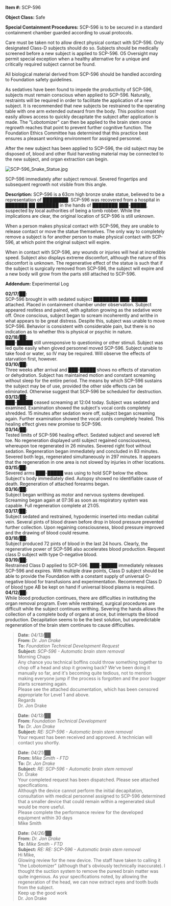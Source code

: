**Item #:** SCP-596

**Object Class:** Safe

**Special Containment Procedures:** SCP-596 is to be secured in a standard containment chamber guarded according to usual protocols.

Care must be taken not to allow direct physical contact with SCP-596. Only designated Class-D subjects should do so. Subjects should be medically screened before a new subject is applied to SCP-596. O5 Oversight may permit special exception when a healthy alternative for a unique and critically required subject cannot be found.

All biological material derived from SCP-596 should be handled according to Foundation safety guidelines.

As sedatives have been found to impede the productivity of SCP-596, subjects must remain conscious when applied to SCP-596. Naturally, restraints will be required in order to facilitate the application of a new subject. It is recommended that new subjects be restrained to the operating table with one arm extended outward from the body. This position most easily allows access to quickly decapitate the subject after application is made. The "Lobotomizer" can then be applied to the brain stem once regrowth reaches that point to prevent further cognitive function. The Foundation Ethics Committee has determined that this practice best ensures a pleasant working environment for assigned personnel.

After the new subject has been applied to SCP-596, the old subject may be disposed of, blood and other fluid harvesting material may be connected to the new subject, and organ extraction can begin.

![SCP-596_Snake_Statue.jpg](http://scp-wiki.wdfiles.com/local--files/scp-596/SCP-596_Snake_Statue.jpg)

SCP-596 immediately after subject removal. Severed fingertips and subsequent regrowth not visible from this angle.

**Description:** SCP-596 is a 63cm high bronze snake statue, believed to be a representation of ████████. SCP-596 was recovered from a hospital in ███████ ██ ███████ in the hands of ████████ ███-█████, suspected by local authorities of being a tomb robber. While the implications are clear, the original location of SCP-596 is still unknown.

When a person makes physical contact with SCP-596, they are unable to release contact or move the statue themselves. The only way to completely remove a subject is for another person to make physical contact with SCP-596, at which point the original subject will expire.

When in contact with SCP-596, any wounds or injuries will heal at incredible speed. Subject also displays extreme discomfort, although the nature of this discomfort is unknown. The regenerative effect of the statue is such that if the subject is surgically removed from SCP-596, the subject will expire and a new body will grow from the parts still attached to SCP-596.

**Addendum:** Experimental Log

**02/17/██:**  
SCP-596 brought in with sedated subject ████████ ███-█████ attached. Placed in containment chamber under observation. Subject appeared restless and pained, with agitation growing as the sedative wore off. Once conscious, subject began to scream incoherently and writhe in what appears to be great distress. Despite this, subject was unable to move SCP-596. Behavior is consistent with considerable pain, but there is no indication as to whether this is physical or psychic in nature.  
**02/18/██:**  
███-█████ still unresponsive to questioning or other stimuli. Subject was led quite easily when gloved personnel moved SCP-596. Subject unable to take food or water, so IV may be required. Will observe the effects of starvation first, however.  
**03/10/██:**  
Three weeks after arrival and ███-█████ shows no effects of starvation or dehydration. Subject has maintained motion and constant screaming without sleep for the entire period. The means by which SCP-596 sustains the subject may be of use, provided the other side effects can be eliminated. Otherwise suggest that SCP-596 be scheduled for destruction.  
**03/13/██:**  
███-█████ ceased screaming at 12:04 today. Subject was sedated and examined. Examination showed the subject's vocal cords completely shredded. 15 minutes after sedation wore off, subject began screaming again. Further examination showed the vocal cords completely healed. This healing effect gives new promise to SCP-596.  
**03/14/██:**  
Tested limits of SCP-596 healing effect. Sedated subject and severed left toe. No regeneration displayed until subject regained consciousness, whereupon toe regenerated in 26 minutes. Severed right foot without sedation. Regeneration began immediately and concluded in 83 minutes. Severed both legs, regenerated simultaneously in 297 minutes. It appears that the regeneration in one area is not slowed by injuries in other locations.  
**03/15/██:**  
Severed arms ███-█████ was using to hold SCP below the elbow. Subject's body immediately died. Autopsy showed no identifiable cause of death. Regeneration of attached forearms began.  
**03/16/██:**  
Subject began writhing as motor and nervous systems developed. Screaming began again at 07:36 as soon as respiratory system was capable. Full regeneration complete at 21:05.  
**03/17/██:**  
Subject sedated and restrained, hypodermic inserted into median cubital vein. Several pints of blood drawn before drop in blood pressure prevented further collection. Upon regaining consciousness, blood pressure improved and the drawing of blood could resume.  
**03/18/██:**  
Subject produced 72 pints of blood in the last 24 hours. Clearly, the regenerative power of SCP-596 also accelerates blood production. Request class D subject with type O-negative blood.  
**03/19/██:**  
Restrained Class D applied to SCP-596. ███-█████ immediately releases SCP-596 and expires. With multiple draw points, Class D subject should be able to provide the Foundation with a constant supply of universal O-negative blood for transfusions and experimentation. Recommend Class D of blood type AB be kept on hand if universal blood plasma is required.  
**04/12/██:**  
While blood production continues, there are difficulties in instituting the organ removal program. Even while restrained, surgical procedures are difficult while the subject continues writhing. Severing the hands allows the collection of a complete body of organs at once, but interrupts the blood production. Decapitation seems to be the best solution, but unpredictable regeneration of the brain stem continues to cause difficulties.

> **Date:** _04/13/██_  
> **From:** _Dr. Jon Drake_  
> **To:** _Foundation Technical Development Request_  
> **Subject:** _SCP-596 - Automatic brain stem removal_  
> Morning Chaps  
> Any chance you technical boffins could throw something together to chop off a head and stop it growing back? We've been doing it manually so far, and it's becoming quite tedious, not to mention making everyone jump if the process is forgotten and the poor bugger starts screaming again.  
> Please see the attached documentation, which has been censored appropriate for Level 1 and above.  
> Regards  
> Dr. Jon Drake

> **Date:** _04/13/██_  
> **From:** _Foundation Technical Development_  
> **To:** _Dr. Jon Drake_  
> **Subject:** _RE: SCP-596 - Automatic brain stem removal_  
> Your request has been received and approved. A technician will contact you shortly.

> **Date:** _04/21/██_  
> **From:** _Mike Smith - FTD_  
> **To:** _Dr. Jon Drake_  
> **Subject:** _RE: SCP-596 - Automatic brain stem removal_  
> Dr. Drake  
> Your completed request has been dispatched. Please see attached specifications.  
> Although the device cannot perform the initial decapitation, consultation with medical personnel assigned to SCP-596 determined that a smaller device that could remain within a regenerated skull would be more useful.  
> Please complete the performance review for the developed equipment within 30 days  
> Mike Smith

> **Date:** _04/26/██_  
> **From:** _Dr. Jon Drake_  
> **To:** _Mike Smith - FTD_  
> **Subject:** _RE: RE: SCP-596 - Automatic brain stem removal_  
> Hi Mike,  
> Glowing review for the new device. The staff have taken to calling it "the Lobotomizer" (although that's obviously technically inaccurate). I thought the suction system to remove the pureed brain matter was quite ingenious. As your specifications noted, by allowing the regeneration of the head, we can now extract eyes and tooth buds from the subject.  
> Keep up the good work  
> Dr. Jon Drake